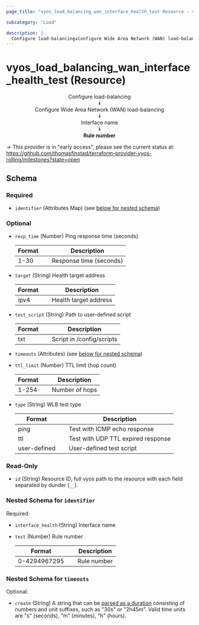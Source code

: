 ```yaml
---
page_title: "vyos_load_balancing_wan_interface_health_test Resource - vyos"

subcategory: "Load"

description: |- 
  Configure load-balancing⯯Configure Wide Area Network (WAN) load-balancing⯯Interface name⯯Rule number
---
```


# vyos_load_balancing_wan_interface_health_test (Resource)
<center>

Configure load-balancing  
⯯  
Configure Wide Area Network (WAN) load-balancing  
⯯  
Interface name  
⯯  
**Rule number**


</center>

-> This provider is in "early access", please see the current status at: https://github.com/thomasfinstad/terraform-provider-vyos-rolling/milestones?state=open

## Schema

### Required

- `identifier` (Attributes Map) (see [below for nested schema](#nestedatt--identifier))

### Optional

- `resp_time` (Number) Ping response time (seconds)

    |Format  &emsp;|Description              |
    |----------|---------------------------|
    |1-30    &emsp;|Response time (seconds)  |
- `target` (String) Health target address

    |Format  &emsp;|Description            |
    |----------|-------------------------|
    |ipv4    &emsp;|Health target address  |
- `test_script` (String) Path to user-defined script

    |Format  &emsp;|Description                |
    |----------|-----------------------------|
    |txt     &emsp;|Script in /config/scripts  |
- `timeouts` (Attributes) (see [below for nested schema](#nestedatt--timeouts))
- `ttl_limit` (Number) TTL limit (hop count)

    |Format  &emsp;|Description     |
    |----------|------------------|
    |1-254   &emsp;|Number of hops  |
- `type` (String) WLB test type

    |Format        &emsp;|Description                         |
    |----------------|--------------------------------------|
    |ping          &emsp;|Test with ICMP echo response        |
    |ttl           &emsp;|Test with UDP TTL expired response  |
    |user-defined  &emsp;|User-defined test script            |

### Read-Only

- `id` (String) Resource ID, full vyos path to the resource with each field separated by dunder (`__`).

<a id="nestedatt--identifier"></a>
### Nested Schema for `identifier`

Required:

- `interface_health` (String) Interface name
- `test` (Number) Rule number

    |Format        &emsp;|Description  |
    |----------------|---------------|
    |0-4294967295  &emsp;|Rule number  |


<a id="nestedatt--timeouts"></a>
### Nested Schema for `timeouts`

Optional:

- `create` (String) A string that can be [parsed as a duration](https://pkg.go.dev/time#ParseDuration) consisting of numbers and unit suffixes, such as &#34;30s&#34; or &#34;2h45m&#34;. Valid time units are &#34;s&#34; (seconds), &#34;m&#34; (minutes), &#34;h&#34; (hours).  
